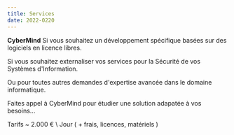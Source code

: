 ```yaml
---
title: Services
date: 2022-0220
---
```


**CyberMind**
Si vous souhaitez un développement spécifique basées sur des logiciels en licence libres.

Si vous souhaitez externaliser vos services pour la Sécurité de vos Systèmes d'Information.

Ou pour toutes autres demandes d'expertise avancée dans le domaine informatique.

Faites appel à CyberMind pour étudier une solution adapatée à vos besoins...

Tarifs ~ 2.000 € \ Jour ( + frais, licences, matériels )
